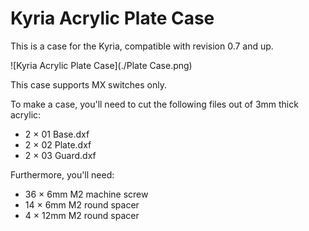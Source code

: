 Kyria Acrylic Plate Case
========================

This is a case for the Kyria, compatible with revision 0.7 and up.

![Kyria Acrylic Plate Case](./Plate Case.png)

This case supports MX switches only.

To make a case, you'll need to cut the following files out of 3mm thick acrylic:

- 2 × 01 Base.dxf
- 2 × 02 Plate.dxf
- 2 × 03 Guard.dxf

Furthermore, you'll need:

- 36 × 6mm M2 machine screw
- 14 × 6mm M2 round spacer
- 4 × 12mm M2 round spacer
